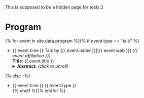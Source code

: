 This is supposed to be a hidden page for tests 2

# Program

<!-- Here we do a loop over the data registered in _data/program.yml by using Liquid for Jekyll -->
{% for event in site.data.program %}{% if event.type == "talk" %}
- {{ event.time }} Talk by [{{ event.name }}]({{ event.web }}) *({{ event.affiliation }})*<br/>
  **Title**: {{ event.title }}<br/>
  <details>
  <summary><b>Abstract:</b> <i>(click to unroll)</i></summary>
  <p>{{ event.abstract }}</p>
  </details>
{% else -%}
- {{ event.time }} {{ event.type }}<br/>
{% endif %}{% endfor %}
